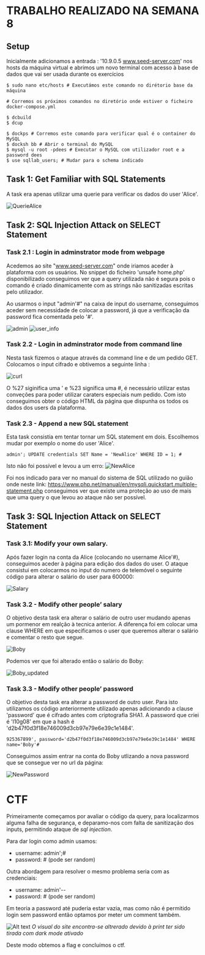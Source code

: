 # TRABALHO REALIZADO NA SEMANA 8

## Setup
Inicialmente adicionamos a entrada : '10.9.0.5 www.seed-server.com' nos hosts da máquina virtual e abrimos um novo terminal com acesso à base de dados que vai ser usada durante os exercícios
```
$ sudo nano etc/hosts # Executámos este comando no dirétorio base da máquina

# Corremos os próximos comandos no diretório onde estiver o ficheiro docker-compose.yml

$ dcbuild 
$ dcup

$ dockps # Corremos este comando para verificar qual é o container do MySQL
$ docksh bb # Abrir o terminal do MySQL
$ mysql -u root -pdees # Executar o MySQL com utilizador root e a password dees
$ use sqllab_users; # Mudar para o schema indicado
```

## Task 1: Get Familiar with SQL Statements
A task era apenas utilizar uma querie para verificar os dados do user 'Alice'.

![QuerieAlice](images/QuerieAlice.png)

## Task 2: SQL Injection Attack on SELECT Statement
### Task 2.1 : Login in adminstrator mode from webpage
Acedemos ao site "www.seed-server.com" onde iriamos aceder à plataforma com os usuários. No snippet do ficheiro 'unsafe home.php' disponibilizado conseguimos ver que a query utilizada não é segura pois o comando é criado dinamicamente com as strings não sanitizadas escritas pelo utilizador.

Ao usarmos o input "admin'#" na caixa de input do username, conseguimos aceder sem necessidade de colocar a password, já que a verificação da password fica comentada pelo '#'. 

![admin](images/admin.png)
![user_info](images/user_info.png)

### Task 2.2 - Login in adminstrator mode from command line
Nesta task fizemos o ataque através da command line e de um pedido GET. Colocamos o input cifrado e obtivemos a seguinte linha :

![curl](images/curl.png)

O %27 siginifica uma ' e %23 significa uma #, é necessário utilizar estas conveções para poder utilizar caraters especiais num pedido.
Com isto conseguimos obter o código HTML da página que dispunha os todos os dados dos users da plataforma.

### Task 2.3 - Append a new SQL statement
Esta task consistia em tentar tornar um SQL statement em dois. Escolhemos mudar por exemplo o nome do user 'Alice'.
```
admin'; UPDATE credentials SET Name = 'NewAlice' WHERE ID = 1; #
```

Isto não foi possível e levou a um erro:
![NewAlice](images/NewAlice.png)

Foi nos indicado para ver no manual do sistema de SQL utilizado no guião onde neste link: https://www.php.net/manual/en/mysqli.quickstart.multiple-statement.php conseguimos ver que existe uma proteção ao uso de mais que uma query o que levou ao ataque não ser possível.

## Task 3: SQL Injection Attack on SELECT Statement
### Task 3.1: Modify your own salary.

Após fazer login na conta da Alice (colocando no username Alice'#), conseguimos aceder à página para edição dos dados do user. 
O ataque consistui em colocarmos no input do numero de telemóvel o seguinte código para alterar o salário do user para 600000:

![Salary](images/Salary.png)

### Task 3.2 - Modify other people’ salary

O objetivo desta task era alterar o salário de outro user mudando apenas um pormenor em realção à tecnica anterior. A diferença foi em colocar uma clause WHERE em que específicamos o user que queremos alterar o salário e comentar o resto que segue.

![Boby](images/Boby_Salary.png)

Podemos ver que foi alterado então o salário do Boby:

![Boby_updated](images/Boby_updated.png)

### Task 3.3 - Modify other people’ password

O objetivo desta task era alterar a password de outro user. Para isto utilizamos os código anteriormente utilizado apenas adicionando a clause 'password' que é cifrado antes com criptografia SHA1. A password que criei é 'l10g08' em que a hash é 'd2b47f0d3f18e746009d3cb97e79e6e39c1e1484'.

```
925367899', password='d2b47f0d3f18e746009d3cb97e79e6e39c1e1484' WHERE name='Boby'#
```

Conseguimos assim entrar na conta do Boby utlizando a nova password que se consegue ver no url da página:

![NewPassword](images/NewPassword.png)

# CTF

Primeiramente começamos por avaliar o código da query, para localizarmos alguma falha de segurança, e deparamo-nos com falta de sanitização dos inputs, permitindo ataque de *sql injection*.

Para dar login como admin usamos:
- username: admin';# 
- password: # (pode ser random)

Outra abordagem para resolver o mesmo problema seria com as credenciais:
- username: admin'--
- password: # (pode ser random)

Em teoria a password até puderia estar vazia, mas como não é permitido login sem password então optamos por meter um comment também.     

![Alt text](images/ch1.png)
*O visual do site encontra-se altrerado devido à print ter sido tirada com dark mode ativado*

Deste modo obtemos a flag e concluímos o ctf.










